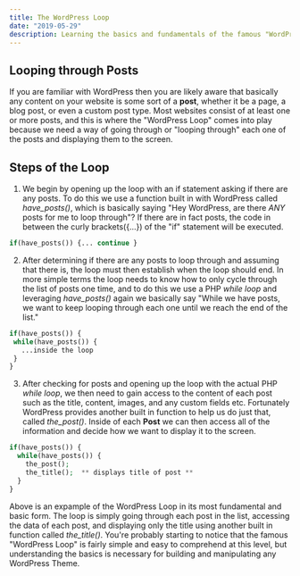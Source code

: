 ```yaml
---
title: The WordPress Loop
date: "2019-05-29"
description: Learning the basics and fundamentals of the famous "WordPress Loop".
---
```


## Looping through **Posts**

If you are familiar with WordPress then you are likely aware that basically any content on your website is some sort of a **post**, whether it be a page, a blog post, or even a custom post type. Most websites consist of at least one or more posts, and this is where the "WordPress Loop" comes into play because we need a way of going through or "looping through" each one of the posts and displaying them to the screen.

## Steps of the Loop

1. We begin by opening up the loop with an if statement asking if there are any posts. To do this we use a function built in with WordPress called _have_posts()_, which is basically saying "Hey WordPress, are there _ANY_ posts for me to loop through"? If there are in fact posts, the code in between the curly brackets({...}) of the "if" statement will be executed.

```php
if(have_posts()) {... continue }
```

2. After determining if there are any posts to loop through and assuming that there is, the loop must then establish when the loop should end. In more simple terms the loop needs to know how to only cycle through the list of posts one time, and to do this we use a PHP _while loop_ and leveraging _have_posts()_ again we basically say "While we have posts, we want to keep looping through each one until we reach the end of the list."

```php
if(have_posts()) {
 while(have_posts()) {
   ...inside the loop
 }
}
```

3. After checking for posts and opening up the loop with the actual PHP _while loop_, we then need to gain access to the content of each post such as the title, content, images, and any custom fields etc. Fortunately WordPress provides another built in function to help us do just that, called _the_post()_. Inside of each **Post** we can then access all of the information and decide how we want to display it to the screen.

```php
if(have_posts()) {
  while(have_posts()) {
    the_post();
    the_title();  ** displays title of post **
  }
}
```

Above is an expample of the WordPress Loop in its most fundamental and basic form. The loop is simply going through each post in the list, accessing the data of each post, and displaying only the title using another built in function called _the_title()_. You're probably starting to notice that the famous "WordPress Loop" is fairly simple and easy to comprehend at this level, but understanding the basics is necessary for building and manipulating any WordPress Theme.
